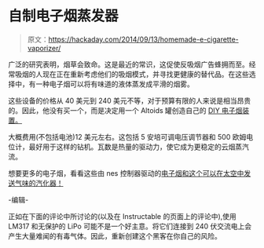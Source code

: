 # 自制电子烟蒸发器

> 原文：<https://hackaday.com/2014/09/13/homemade-e-cigarette-vaporizer/>

广泛的研究表明，烟草会致命。这是最近的常识，这促使反吸烟广告蜂拥而至。经常吸烟的人现在正在重新考虑他们的吸烟模式，并寻找更健康的替代品。在这些选择中，有一种电子烟可以将有味道的液体蒸发成平滑的烟雾。

这些设备的价格从 40 美元到 240 美元不等，对于预算有限的人来说是相当昂贵的。因此，他没有买一个，而是决定用一个 Altoids 罐创造自己的 [DIY 电子烟装置。](http://www.instructables.com/id/DIY-Electronic-Cigarette/?ALLSTEPS)

大概费用(不包括电池)12 美元左右。这包括 5 安培可调电压调节器和 500 欧姆电位计，最好用于这样的钻机。瓦数是热量的驱动力，使它成为更稳定的云烟蒸汽流。

想要更多的电子烟，看看这些由 nes 控制器驱动的[电子烟和这个](http://hackaday.com/2013/09/10/e-cigarettes-powered-by-an-nes-controller/)[可以在太空中发送气味的汽化器！](http://hackaday.com/2014/07/23/hacked-e-cigarette-vaporizer-can-send-smellsin-space/)

-编辑-

正如在下面的评论中所讨论的(以及在 Instructable 的页面上的评论中),使用 LM317 和无保护的 LiPo 可能不是一个好主意。将它们连接到 240 伏交流电上会产生大量难闻的有毒气体。因此，重新创建这个黑客在你自己的风险。